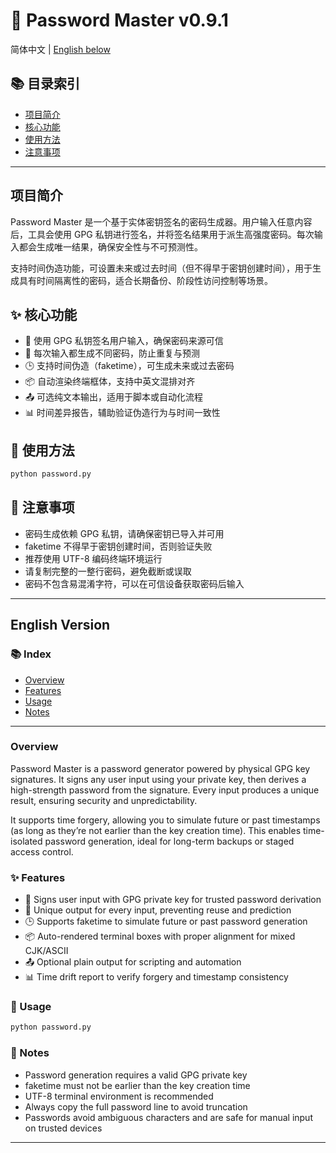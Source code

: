 # 🔐 Password Master v0.9.1

简体中文 | [English below](#english-version)

## 📚 目录索引

- [项目简介](#项目简介)
- [核心功能](#核心功能)
- [使用方法](#使用方法)
- [注意事项](#注意事项)

---

## 项目简介

Password Master 是一个基于实体密钥签名的密码生成器。用户输入任意内容后，工具会使用 GPG 私钥进行签名，并将签名结果用于派生高强度密码。每次输入都会生成唯一结果，确保安全性与不可预测性。

支持时间伪造功能，可设置未来或过去时间（但不得早于密钥创建时间），用于生成具有时间隔离性的密码，适合长期备份、阶段性访问控制等场景。

## ✨ 核心功能

- 🔑 使用 GPG 私钥签名用户输入，确保密码来源可信  
- 🧠 每次输入都生成不同密码，防止重复与预测  
- 🕒 支持时间伪造（faketime），可生成未来或过去密码  
- 📦 自动渲染终端框体，支持中英文混排对齐  
- 📤 可选纯文本输出，适用于脚本或自动化流程  
- 📊 时间差异报告，辅助验证伪造行为与时间一致性  

## 🚀 使用方法

```bash
python password.py
```

## 📌 注意事项

- 密码生成依赖 GPG 私钥，请确保密钥已导入并可用  
- faketime 不得早于密钥创建时间，否则验证失败  
- 推荐使用 UTF-8 编码终端环境运行  
- 请复制完整的一整行密码，避免截断或误取  
- 密码不包含易混淆字符，可以在可信设备获取密码后输入  

---

## English Version

### 📚 Index

- [Overview](#overview)
- [Features](#features)
- [Usage](#usage)
- [Notes](#notes)

---

### Overview

Password Master is a password generator powered by physical GPG key signatures. It signs any user input using your private key, then derives a high-strength password from the signature. Every input produces a unique result, ensuring security and unpredictability.

It supports time forgery, allowing you to simulate future or past timestamps (as long as they’re not earlier than the key creation time). This enables time-isolated password generation, ideal for long-term backups or staged access control.

### ✨ Features

- 🔑 Signs user input with GPG private key for trusted password derivation  
- 🧠 Unique output for every input, preventing reuse and prediction  
- 🕒 Supports faketime to simulate future or past password generation  
- 📦 Auto-rendered terminal boxes with proper alignment for mixed CJK/ASCII  
- 📤 Optional plain output for scripting and automation  
- 📊 Time drift report to verify forgery and timestamp consistency  

### 🚀 Usage

```bash
python password.py
```

### 📌 Notes

- Password generation requires a valid GPG private key  
- faketime must not be earlier than the key creation time  
- UTF-8 terminal environment is recommended  
- Always copy the full password line to avoid truncation  
- Passwords avoid ambiguous characters and are safe for manual input on trusted devices  

---